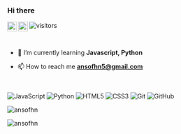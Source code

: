 ### Hi there <img src="https://media.giphy.com/media/hvRJCLFzcasrR4ia7z/giphy.gif" width="5px">

<a href="https://www.instagram.com/ansofhn/">
  <img align="left" alt="Ansofhn Instagram" width="22px" src="https://raw.githubusercontent.com/hussainweb/hussainweb/main/icons/instagram.png" />
</a>
<a href="https://www.linkedin.com/in/ansofhn">
  <img align="left" alt="Ansofhn LinkedIN" width="22px" src="https://raw.githubusercontent.com/peterthehan/peterthehan/master/assets/linkedin.svg" />
</a>

![visitors](https://visitor-badge.glitch.me/badge?page_id=ansofhn)

<br />


- 🌱 I’m currently learning **Javascript, Python**

- 📫 How to reach me **ansofhn5@gmail.com**

<br />

![JavaScript](https://img.shields.io/badge/-JavaScript-black?style=flat-square&logo=javascript)
![Python](https://img.shields.io/badge/-Python-black?style=flat-square&logo=Python)
![HTML5](https://img.shields.io/badge/-HTML5-black?style=flat-square&logo=html5&logoColor=white)
![CSS3](https://img.shields.io/badge/-CSS3-black?style=flat-square&logo=css3)
![Git](https://img.shields.io/badge/-Git-black?style=flat-square&logo=git)
![GitHub](https://img.shields.io/badge/-GitHub-181717?style=flat-square&logo=github)


<p><img align="left" src="https://github-readme-stats.vercel.app/api/top-langs?username=ansofhn&show_icons=true&locale=en&theme=gotham" alt="ansofhn" /></p>
<br>
<p align="left"> <img src="https://github-readme-stats.vercel.app/api?username=ansofhn&show_icons=true&theme=gotham" alt="ansofhn" />

